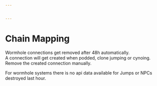```yaml
---


---
```


<h1 id="chain-mapping">Chain Mapping</h1>
<p>Wormhole connections get removed after 48h automatically.<br>
A connection will get created when podded, clone jumping or cynoing. Remove the created connection manually.</p>
<p>For wormhole systems there is no api data available for Jumps or NPCs destroyed last hour.</p>

